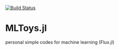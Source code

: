 [![Build Status](https://travis-ci.org/appleparan/MLToys.jl.svg?branch=master)](https://travis-ci.org/appleparan/MLToys.jl)

# MLToys.jl
personal simple codes for machine learning (Flux.jl)
